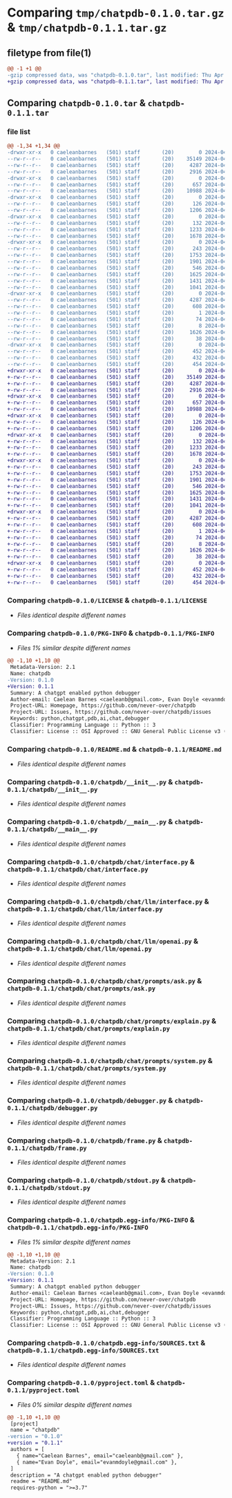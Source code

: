 # Comparing `tmp/chatpdb-0.1.0.tar.gz` & `tmp/chatpdb-0.1.1.tar.gz`

## filetype from file(1)

```diff
@@ -1 +1 @@
-gzip compressed data, was "chatpdb-0.1.0.tar", last modified: Thu Apr 18 02:41:54 2024, max compression
+gzip compressed data, was "chatpdb-0.1.1.tar", last modified: Thu Apr 18 05:33:27 2024, max compression
```

## Comparing `chatpdb-0.1.0.tar` & `chatpdb-0.1.1.tar`

### file list

```diff
@@ -1,34 +1,34 @@
-drwxr-xr-x   0 caeleanbarnes   (501) staff       (20)        0 2024-04-18 02:41:54.130261 chatpdb-0.1.0/
--rw-r--r--   0 caeleanbarnes   (501) staff       (20)    35149 2024-04-17 01:18:02.000000 chatpdb-0.1.0/LICENSE
--rw-r--r--   0 caeleanbarnes   (501) staff       (20)     4287 2024-04-18 02:41:54.129955 chatpdb-0.1.0/PKG-INFO
--rw-r--r--   0 caeleanbarnes   (501) staff       (20)     2916 2024-04-18 02:40:12.000000 chatpdb-0.1.0/README.md
-drwxr-xr-x   0 caeleanbarnes   (501) staff       (20)        0 2024-04-18 02:41:54.125334 chatpdb-0.1.0/chatpdb/
--rw-r--r--   0 caeleanbarnes   (501) staff       (20)      657 2024-04-17 22:36:33.000000 chatpdb-0.1.0/chatpdb/__init__.py
--rw-r--r--   0 caeleanbarnes   (501) staff       (20)    10988 2024-04-17 20:47:59.000000 chatpdb-0.1.0/chatpdb/__main__.py
-drwxr-xr-x   0 caeleanbarnes   (501) staff       (20)        0 2024-04-18 02:41:54.126741 chatpdb-0.1.0/chatpdb/chat/
--rw-r--r--   0 caeleanbarnes   (501) staff       (20)      126 2024-04-17 20:46:43.000000 chatpdb-0.1.0/chatpdb/chat/__init__.py
--rw-r--r--   0 caeleanbarnes   (501) staff       (20)     1206 2024-04-18 02:40:12.000000 chatpdb-0.1.0/chatpdb/chat/interface.py
-drwxr-xr-x   0 caeleanbarnes   (501) staff       (20)        0 2024-04-18 02:41:54.127508 chatpdb-0.1.0/chatpdb/chat/llm/
--rw-r--r--   0 caeleanbarnes   (501) staff       (20)      132 2024-04-17 20:46:43.000000 chatpdb-0.1.0/chatpdb/chat/llm/__init__.py
--rw-r--r--   0 caeleanbarnes   (501) staff       (20)     1233 2024-04-17 22:36:33.000000 chatpdb-0.1.0/chatpdb/chat/llm/interface.py
--rw-r--r--   0 caeleanbarnes   (501) staff       (20)     1678 2024-04-18 02:40:12.000000 chatpdb-0.1.0/chatpdb/chat/llm/openai.py
-drwxr-xr-x   0 caeleanbarnes   (501) staff       (20)        0 2024-04-18 02:41:54.128325 chatpdb-0.1.0/chatpdb/chat/prompts/
--rw-r--r--   0 caeleanbarnes   (501) staff       (20)      243 2024-04-17 20:46:43.000000 chatpdb-0.1.0/chatpdb/chat/prompts/__init__.py
--rw-r--r--   0 caeleanbarnes   (501) staff       (20)     1753 2024-04-18 02:40:12.000000 chatpdb-0.1.0/chatpdb/chat/prompts/ask.py
--rw-r--r--   0 caeleanbarnes   (501) staff       (20)     1901 2024-04-18 02:40:12.000000 chatpdb-0.1.0/chatpdb/chat/prompts/explain.py
--rw-r--r--   0 caeleanbarnes   (501) staff       (20)      546 2024-04-18 02:40:12.000000 chatpdb-0.1.0/chatpdb/chat/prompts/system.py
--rw-r--r--   0 caeleanbarnes   (501) staff       (20)     1625 2024-04-18 02:40:12.000000 chatpdb-0.1.0/chatpdb/debugger.py
--rw-r--r--   0 caeleanbarnes   (501) staff       (20)     1431 2024-04-18 02:40:12.000000 chatpdb-0.1.0/chatpdb/frame.py
--rw-r--r--   0 caeleanbarnes   (501) staff       (20)     1041 2024-04-17 21:33:19.000000 chatpdb-0.1.0/chatpdb/stdout.py
-drwxr-xr-x   0 caeleanbarnes   (501) staff       (20)        0 2024-04-18 02:41:54.129368 chatpdb-0.1.0/chatpdb.egg-info/
--rw-r--r--   0 caeleanbarnes   (501) staff       (20)     4287 2024-04-18 02:41:54.000000 chatpdb-0.1.0/chatpdb.egg-info/PKG-INFO
--rw-r--r--   0 caeleanbarnes   (501) staff       (20)      608 2024-04-18 02:41:54.000000 chatpdb-0.1.0/chatpdb.egg-info/SOURCES.txt
--rw-r--r--   0 caeleanbarnes   (501) staff       (20)        1 2024-04-18 02:41:54.000000 chatpdb-0.1.0/chatpdb.egg-info/dependency_links.txt
--rw-r--r--   0 caeleanbarnes   (501) staff       (20)       74 2024-04-18 02:41:54.000000 chatpdb-0.1.0/chatpdb.egg-info/requires.txt
--rw-r--r--   0 caeleanbarnes   (501) staff       (20)        8 2024-04-18 02:41:54.000000 chatpdb-0.1.0/chatpdb.egg-info/top_level.txt
--rw-r--r--   0 caeleanbarnes   (501) staff       (20)     1626 2024-04-18 02:40:12.000000 chatpdb-0.1.0/pyproject.toml
--rw-r--r--   0 caeleanbarnes   (501) staff       (20)       38 2024-04-18 02:41:54.130315 chatpdb-0.1.0/setup.cfg
-drwxr-xr-x   0 caeleanbarnes   (501) staff       (20)        0 2024-04-18 02:41:54.129003 chatpdb-0.1.0/tests/
--rw-r--r--   0 caeleanbarnes   (501) staff       (20)      452 2024-04-18 02:40:12.000000 chatpdb-0.1.0/tests/test_debugger.py
--rw-r--r--   0 caeleanbarnes   (501) staff       (20)      432 2024-04-18 02:40:12.000000 chatpdb-0.1.0/tests/test_fixtures.py
--rw-r--r--   0 caeleanbarnes   (501) staff       (20)      454 2024-04-18 02:40:12.000000 chatpdb-0.1.0/tests/test_frame.py
+drwxr-xr-x   0 caeleanbarnes   (501) staff       (20)        0 2024-04-18 05:33:27.370739 chatpdb-0.1.1/
+-rw-r--r--   0 caeleanbarnes   (501) staff       (20)    35149 2024-04-17 01:18:02.000000 chatpdb-0.1.1/LICENSE
+-rw-r--r--   0 caeleanbarnes   (501) staff       (20)     4287 2024-04-18 05:33:27.370380 chatpdb-0.1.1/PKG-INFO
+-rw-r--r--   0 caeleanbarnes   (501) staff       (20)     2916 2024-04-18 02:40:12.000000 chatpdb-0.1.1/README.md
+drwxr-xr-x   0 caeleanbarnes   (501) staff       (20)        0 2024-04-18 05:33:27.364522 chatpdb-0.1.1/chatpdb/
+-rw-r--r--   0 caeleanbarnes   (501) staff       (20)      657 2024-04-17 22:36:33.000000 chatpdb-0.1.1/chatpdb/__init__.py
+-rw-r--r--   0 caeleanbarnes   (501) staff       (20)    10988 2024-04-17 20:47:59.000000 chatpdb-0.1.1/chatpdb/__main__.py
+drwxr-xr-x   0 caeleanbarnes   (501) staff       (20)        0 2024-04-18 05:33:27.366694 chatpdb-0.1.1/chatpdb/chat/
+-rw-r--r--   0 caeleanbarnes   (501) staff       (20)      126 2024-04-17 20:46:43.000000 chatpdb-0.1.1/chatpdb/chat/__init__.py
+-rw-r--r--   0 caeleanbarnes   (501) staff       (20)     1206 2024-04-18 02:40:12.000000 chatpdb-0.1.1/chatpdb/chat/interface.py
+drwxr-xr-x   0 caeleanbarnes   (501) staff       (20)        0 2024-04-18 05:33:27.367552 chatpdb-0.1.1/chatpdb/chat/llm/
+-rw-r--r--   0 caeleanbarnes   (501) staff       (20)      132 2024-04-17 20:46:43.000000 chatpdb-0.1.1/chatpdb/chat/llm/__init__.py
+-rw-r--r--   0 caeleanbarnes   (501) staff       (20)     1233 2024-04-17 22:36:33.000000 chatpdb-0.1.1/chatpdb/chat/llm/interface.py
+-rw-r--r--   0 caeleanbarnes   (501) staff       (20)     1678 2024-04-18 02:40:12.000000 chatpdb-0.1.1/chatpdb/chat/llm/openai.py
+drwxr-xr-x   0 caeleanbarnes   (501) staff       (20)        0 2024-04-18 05:33:27.368568 chatpdb-0.1.1/chatpdb/chat/prompts/
+-rw-r--r--   0 caeleanbarnes   (501) staff       (20)      243 2024-04-17 20:46:43.000000 chatpdb-0.1.1/chatpdb/chat/prompts/__init__.py
+-rw-r--r--   0 caeleanbarnes   (501) staff       (20)     1753 2024-04-18 02:40:12.000000 chatpdb-0.1.1/chatpdb/chat/prompts/ask.py
+-rw-r--r--   0 caeleanbarnes   (501) staff       (20)     1901 2024-04-18 02:40:12.000000 chatpdb-0.1.1/chatpdb/chat/prompts/explain.py
+-rw-r--r--   0 caeleanbarnes   (501) staff       (20)      546 2024-04-18 02:40:12.000000 chatpdb-0.1.1/chatpdb/chat/prompts/system.py
+-rw-r--r--   0 caeleanbarnes   (501) staff       (20)     1625 2024-04-18 02:40:12.000000 chatpdb-0.1.1/chatpdb/debugger.py
+-rw-r--r--   0 caeleanbarnes   (501) staff       (20)     1431 2024-04-18 02:40:12.000000 chatpdb-0.1.1/chatpdb/frame.py
+-rw-r--r--   0 caeleanbarnes   (501) staff       (20)     1041 2024-04-17 21:33:19.000000 chatpdb-0.1.1/chatpdb/stdout.py
+drwxr-xr-x   0 caeleanbarnes   (501) staff       (20)        0 2024-04-18 05:33:27.369814 chatpdb-0.1.1/chatpdb.egg-info/
+-rw-r--r--   0 caeleanbarnes   (501) staff       (20)     4287 2024-04-18 05:33:27.000000 chatpdb-0.1.1/chatpdb.egg-info/PKG-INFO
+-rw-r--r--   0 caeleanbarnes   (501) staff       (20)      608 2024-04-18 05:33:27.000000 chatpdb-0.1.1/chatpdb.egg-info/SOURCES.txt
+-rw-r--r--   0 caeleanbarnes   (501) staff       (20)        1 2024-04-18 05:33:27.000000 chatpdb-0.1.1/chatpdb.egg-info/dependency_links.txt
+-rw-r--r--   0 caeleanbarnes   (501) staff       (20)       74 2024-04-18 05:33:27.000000 chatpdb-0.1.1/chatpdb.egg-info/requires.txt
+-rw-r--r--   0 caeleanbarnes   (501) staff       (20)        8 2024-04-18 05:33:27.000000 chatpdb-0.1.1/chatpdb.egg-info/top_level.txt
+-rw-r--r--   0 caeleanbarnes   (501) staff       (20)     1626 2024-04-18 05:28:47.000000 chatpdb-0.1.1/pyproject.toml
+-rw-r--r--   0 caeleanbarnes   (501) staff       (20)       38 2024-04-18 05:33:27.370819 chatpdb-0.1.1/setup.cfg
+drwxr-xr-x   0 caeleanbarnes   (501) staff       (20)        0 2024-04-18 05:33:27.369449 chatpdb-0.1.1/tests/
+-rw-r--r--   0 caeleanbarnes   (501) staff       (20)      452 2024-04-18 02:40:12.000000 chatpdb-0.1.1/tests/test_debugger.py
+-rw-r--r--   0 caeleanbarnes   (501) staff       (20)      432 2024-04-18 02:40:12.000000 chatpdb-0.1.1/tests/test_fixtures.py
+-rw-r--r--   0 caeleanbarnes   (501) staff       (20)      454 2024-04-18 02:40:12.000000 chatpdb-0.1.1/tests/test_frame.py
```

### Comparing `chatpdb-0.1.0/LICENSE` & `chatpdb-0.1.1/LICENSE`

 * *Files identical despite different names*

### Comparing `chatpdb-0.1.0/PKG-INFO` & `chatpdb-0.1.1/PKG-INFO`

 * *Files 1% similar despite different names*

```diff
@@ -1,10 +1,10 @@
 Metadata-Version: 2.1
 Name: chatpdb
-Version: 0.1.0
+Version: 0.1.1
 Summary: A chatgpt enabled python debugger
 Author-email: Caelean Barnes <caeleanb@gmail.com>, Evan Doyle <evanmdoyle@gmail.com>
 Project-URL: Homepage, https://github.com/never-over/chatpdb
 Project-URL: Issues, https://github.com/never-over/chatpdb/issues
 Keywords: python,chatgpt,pdb,ai,chat,debugger
 Classifier: Programming Language :: Python :: 3
 Classifier: License :: OSI Approved :: GNU General Public License v3 (GPLv3)
```

### Comparing `chatpdb-0.1.0/README.md` & `chatpdb-0.1.1/README.md`

 * *Files identical despite different names*

### Comparing `chatpdb-0.1.0/chatpdb/__init__.py` & `chatpdb-0.1.1/chatpdb/__init__.py`

 * *Files identical despite different names*

### Comparing `chatpdb-0.1.0/chatpdb/__main__.py` & `chatpdb-0.1.1/chatpdb/__main__.py`

 * *Files identical despite different names*

### Comparing `chatpdb-0.1.0/chatpdb/chat/interface.py` & `chatpdb-0.1.1/chatpdb/chat/interface.py`

 * *Files identical despite different names*

### Comparing `chatpdb-0.1.0/chatpdb/chat/llm/interface.py` & `chatpdb-0.1.1/chatpdb/chat/llm/interface.py`

 * *Files identical despite different names*

### Comparing `chatpdb-0.1.0/chatpdb/chat/llm/openai.py` & `chatpdb-0.1.1/chatpdb/chat/llm/openai.py`

 * *Files identical despite different names*

### Comparing `chatpdb-0.1.0/chatpdb/chat/prompts/ask.py` & `chatpdb-0.1.1/chatpdb/chat/prompts/ask.py`

 * *Files identical despite different names*

### Comparing `chatpdb-0.1.0/chatpdb/chat/prompts/explain.py` & `chatpdb-0.1.1/chatpdb/chat/prompts/explain.py`

 * *Files identical despite different names*

### Comparing `chatpdb-0.1.0/chatpdb/chat/prompts/system.py` & `chatpdb-0.1.1/chatpdb/chat/prompts/system.py`

 * *Files identical despite different names*

### Comparing `chatpdb-0.1.0/chatpdb/debugger.py` & `chatpdb-0.1.1/chatpdb/debugger.py`

 * *Files identical despite different names*

### Comparing `chatpdb-0.1.0/chatpdb/frame.py` & `chatpdb-0.1.1/chatpdb/frame.py`

 * *Files identical despite different names*

### Comparing `chatpdb-0.1.0/chatpdb/stdout.py` & `chatpdb-0.1.1/chatpdb/stdout.py`

 * *Files identical despite different names*

### Comparing `chatpdb-0.1.0/chatpdb.egg-info/PKG-INFO` & `chatpdb-0.1.1/chatpdb.egg-info/PKG-INFO`

 * *Files 1% similar despite different names*

```diff
@@ -1,10 +1,10 @@
 Metadata-Version: 2.1
 Name: chatpdb
-Version: 0.1.0
+Version: 0.1.1
 Summary: A chatgpt enabled python debugger
 Author-email: Caelean Barnes <caeleanb@gmail.com>, Evan Doyle <evanmdoyle@gmail.com>
 Project-URL: Homepage, https://github.com/never-over/chatpdb
 Project-URL: Issues, https://github.com/never-over/chatpdb/issues
 Keywords: python,chatgpt,pdb,ai,chat,debugger
 Classifier: Programming Language :: Python :: 3
 Classifier: License :: OSI Approved :: GNU General Public License v3 (GPLv3)
```

### Comparing `chatpdb-0.1.0/chatpdb.egg-info/SOURCES.txt` & `chatpdb-0.1.1/chatpdb.egg-info/SOURCES.txt`

 * *Files identical despite different names*

### Comparing `chatpdb-0.1.0/pyproject.toml` & `chatpdb-0.1.1/pyproject.toml`

 * *Files 0% similar despite different names*

```diff
@@ -1,10 +1,10 @@
 [project]
 name = "chatpdb"
-version = "0.1.0"
+version = "0.1.1"
 authors = [
   { name="Caelean Barnes", email="caeleanb@gmail.com" },
   { name="Evan Doyle", email="evanmdoyle@gmail.com" },
 ]
 description = "A chatgpt enabled python debugger"
 readme = "README.md"
 requires-python = ">=3.7"
```

